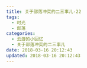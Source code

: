 ```yaml
---
title: 关于部落冲突的二三事儿-22
tags:
  - 时光
  - 部落
categories:
  - 云游的小回忆
  - 关于部落冲突的二三事儿
date: 2018-03-16 20:12:43
updated: 2018-03-16 20:12:43
---
```


<!-- 有道 -->
